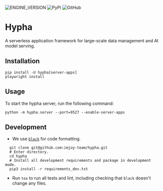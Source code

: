 ![ENGINE_VERSION](https://img.shields.io/badge/dynamic/json.svg?color=success&label=imjoy%20engine&prefix=v&query=version&url=https%3A%2F%2Fraw.githubusercontent.com%imjoy-team%2Fhypha%2Fmaster%2Fimjoy%2FVERSION) ![PyPI](https://img.shields.io/pypi/v/imjoy.svg?style=popout) ![GitHub](https://img.shields.io/github/license/imjoy-team/hypha.svg)
# Hypha

A serverless application framework for large-scale data management and AI model serving.

## Installation
```
pip install -U hypha[server-apps]
playwright install
```

## Usage
To start the hypha server, run the following command:
```
python -m hypha.server --port=9527 --enable-server-apps
```

## Development

- We use [`black`](https://github.com/ambv/black) for code formatting.

```
  git clone git@github.com:imjoy-team/hypha.git
  # Enter directory.
  cd hypha
  # Install all development requirements and package in development mode.
  pip3 install -r requirements_dev.txt
```

- Run `tox` to run all tests and lint, including checking that `black` doesn't change any files.
